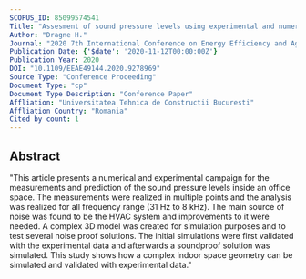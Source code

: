 ```yaml
---
SCOPUS_ID: 85099574541
Title: "Assesment of sound pressure levels using experimental and numerical modelling of a complex office space"
Author: "Dragne H."
Journal: "2020 7th International Conference on Energy Efficiency and Agricultural Engineering, EE and AE 2020 - Proceedings"
Publication Date: {'$date': '2020-11-12T00:00:00Z'}
Publication Year: 2020
DOI: "10.1109/EEAE49144.2020.9278969"
Source Type: "Conference Proceeding"
Document Type: "cp"
Document Type Description: "Conference Paper"
Affliation: "Universitatea Tehnica de Constructii Bucuresti"
Affliation Country: "Romania"
Cited by count: 1
---
```


## Abstract
"This article presents a numerical and experimental campaign for the measurements and prediction of the sound pressure levels inside an office space. The measurements were realized in multiple points and the analysis was realized for all frequency range (31 Hz to 8 kHz). The main source of noise was found to be the HVAC system and improvements to it were needed. A complex 3D model was created for simulation purposes and to test several noise proof solutions. The initial simulations were first validated with the experimental data and afterwards a soundproof solution was simulated. This study shows how a complex indoor space geometry can be simulated and validated with experimental data."
